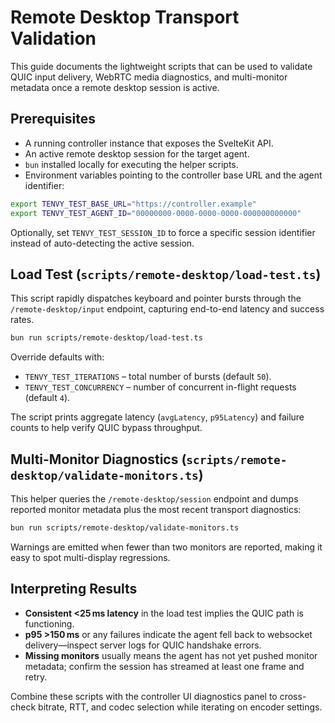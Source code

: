 # Remote Desktop Transport Validation

This guide documents the lightweight scripts that can be used to validate QUIC input delivery, WebRTC media diagnostics, and multi-monitor metadata once a remote desktop session is active.

## Prerequisites

* A running controller instance that exposes the SvelteKit API.
* An active remote desktop session for the target agent.
* `bun` installed locally for executing the helper scripts.
* Environment variables pointing to the controller base URL and the agent identifier:

```bash
export TENVY_TEST_BASE_URL="https://controller.example"
export TENVY_TEST_AGENT_ID="00000000-0000-0000-0000-000000000000"
```

Optionally, set `TENVY_TEST_SESSION_ID` to force a specific session identifier instead of auto-detecting the active session.

## Load Test (`scripts/remote-desktop/load-test.ts`)

This script rapidly dispatches keyboard and pointer bursts through the `/remote-desktop/input` endpoint, capturing end-to-end latency and success rates.

```bash
bun run scripts/remote-desktop/load-test.ts
```

Override defaults with:

* `TENVY_TEST_ITERATIONS` – total number of bursts (default `50`).
* `TENVY_TEST_CONCURRENCY` – number of concurrent in-flight requests (default `4`).

The script prints aggregate latency (`avgLatency`, `p95Latency`) and failure counts to help verify QUIC bypass throughput.

## Multi-Monitor Diagnostics (`scripts/remote-desktop/validate-monitors.ts`)

This helper queries the `/remote-desktop/session` endpoint and dumps reported monitor metadata plus the most recent transport diagnostics:

```bash
bun run scripts/remote-desktop/validate-monitors.ts
```

Warnings are emitted when fewer than two monitors are reported, making it easy to spot multi-display regressions.

## Interpreting Results

* **Consistent <25 ms latency** in the load test implies the QUIC path is functioning.
* **p95 >150 ms** or any failures indicate the agent fell back to websocket delivery—inspect server logs for QUIC handshake errors.
* **Missing monitors** usually means the agent has not yet pushed monitor metadata; confirm the session has streamed at least one frame and retry.

Combine these scripts with the controller UI diagnostics panel to cross-check bitrate, RTT, and codec selection while iterating on encoder settings.
